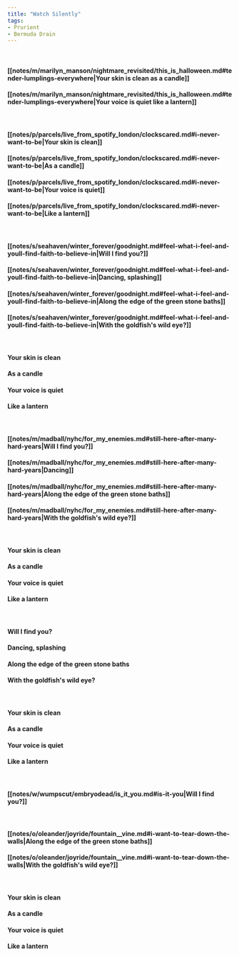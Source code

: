 ```yaml
---
title: "Watch Silently"
tags:
- Prurient
- Bermuda Drain
---
```

&nbsp;
#### [[notes/m/marilyn_manson/nightmare_revisited/this_is_halloween.md#tender-lumplings-everywhere|Your skin is clean as a candle]]
#### [[notes/m/marilyn_manson/nightmare_revisited/this_is_halloween.md#tender-lumplings-everywhere|Your voice is quiet like a lantern]]
&nbsp;
#### [[notes/p/parcels/live_from_spotify_london/clockscared.md#i-never-want-to-be|Your skin is clean]]
#### [[notes/p/parcels/live_from_spotify_london/clockscared.md#i-never-want-to-be|As a candle]]
#### [[notes/p/parcels/live_from_spotify_london/clockscared.md#i-never-want-to-be|Your voice is quiet]]
#### [[notes/p/parcels/live_from_spotify_london/clockscared.md#i-never-want-to-be|Like a lantern]]
&nbsp;
#### [[notes/s/seahaven/winter_forever/goodnight.md#feel-what-i-feel-and-youll-find-faith-to-believe-in|Will I find you?]]
#### [[notes/s/seahaven/winter_forever/goodnight.md#feel-what-i-feel-and-youll-find-faith-to-believe-in|Dancing, splashing]]
#### [[notes/s/seahaven/winter_forever/goodnight.md#feel-what-i-feel-and-youll-find-faith-to-believe-in|Along the edge of the green stone baths]]
#### [[notes/s/seahaven/winter_forever/goodnight.md#feel-what-i-feel-and-youll-find-faith-to-believe-in|With the goldfish's wild eye?]]
&nbsp;
#### Your skin is clean
#### As a candle
#### Your voice is quiet
#### Like a lantern
&nbsp;
#### [[notes/m/madball/nyhc/for_my_enemies.md#still-here-after-many-hard-years|Will I find you?]]
#### [[notes/m/madball/nyhc/for_my_enemies.md#still-here-after-many-hard-years|Dancing]]
#### [[notes/m/madball/nyhc/for_my_enemies.md#still-here-after-many-hard-years|Along the edge of the green stone baths]]
#### [[notes/m/madball/nyhc/for_my_enemies.md#still-here-after-many-hard-years|With the goldfish's wild eye?]]
&nbsp;
#### Your skin is clean
#### As a candle
#### Your voice is quiet
#### Like a lantern
&nbsp;
#### Will I find you?
#### Dancing, splashing
#### Along the edge of the green stone baths
#### With the goldfish's wild eye?
&nbsp;
#### Your skin is clean
#### As a candle
#### Your voice is quiet
#### Like a lantern
&nbsp;
#### [[notes/w/wumpscut/embryodead/is_it_you.md#is-it-you|Will I find you?]]
&nbsp;
#### [[notes/o/oleander/joyride/fountain__vine.md#i-want-to-tear-down-the-walls|Along the edge of the green stone baths]]
#### [[notes/o/oleander/joyride/fountain__vine.md#i-want-to-tear-down-the-walls|With the goldfish's wild eye?]]
&nbsp;
#### Your skin is clean
#### As a candle
#### Your voice is quiet
#### Like a lantern
